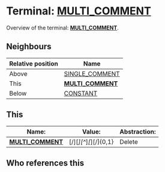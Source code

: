 # Terminal: **[MULTI_COMMENT](./MULTI_COMMENT.md)**

Overview of the terminal: **[MULTI_COMMENT](./MULTI_COMMENT.md)**.



## **Neighbours**

| Relative position | Name                                          |
| ----------------- | --------------------------------------------- |
| Above             | [SINGLE_COMMENT](./SINGLE_COMMENT.md) |
| This              | **[MULTI_COMMENT](./MULTI_COMMENT.md)** |
| Below             | [CONSTANT](./CONSTANT.md) |



## **This**

| Name:                                       | Value:          | Abstraction:    |
| ------------------------------------------- | --------------- | --------------- |
| **[MULTI_COMMENT](./MULTI_COMMENT.md)** | [/][*][^*]*[*][/]{0,1} | Delete |



## **Who references this**



